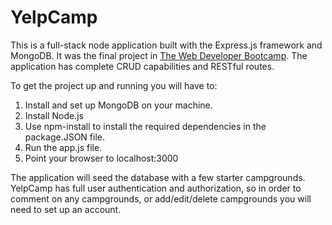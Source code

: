 # YelpCamp

This is a full-stack node application built with the Express.js framework and MongoDB. It was the final project in 
[The Web Developer Bootcamp](https://www.udemy.com/the-web-developer-bootcamp/learn/v4/overview). The application has
complete CRUD capabilities and RESTful routes.

To get the project up and running you will have to: 
1. Install and set up MongoDB on your machine.
2. Install Node.js
3. Use npm-install to install the required dependencies in the package.JSON file.
4. Run the app.js file.
5. Point your browser to localhost:3000

The application will seed the database with a few starter campgrounds. YelpCamp has full user authentication and authorization,
so in order to comment on any campgrounds, or add/edit/delete campgrounds you will need to set up an account.

